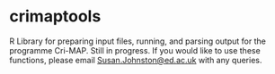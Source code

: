 # crimaptools

R Library for preparing input files, running, and parsing output for the programme Cri-MAP. Still in progress. If you would like to use these functions, please email Susan.Johnston@ed.ac.uk with any queries.
